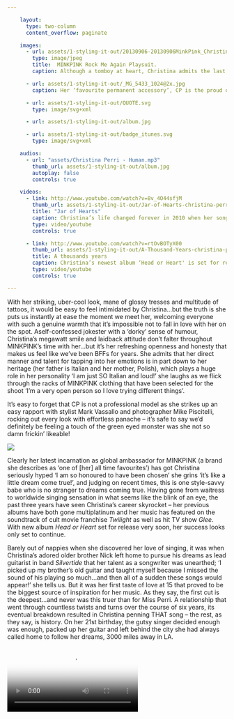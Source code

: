 ```yaml
---

    layout:
      type: two-column
      content_overflow: paginate

    images:
      - url: assets/1-styling-it-out/20130906-20130906MinkPink_ChristinaPerri_0006-15.jpg
        type: image/jpeg
        title:  MINKPINK Rock Me Again Playsuit.
        caption: Although a tomboy at heart, Christina admits the last 3 years have seen her become ‘obsessed’ with fashion.

      - url: assets/1-styling-it-out/_MG_5433_1024@2x.jpg
        caption: Her ‘favourite permanent accessory’, CP is the proud owner of over 65 tattoos - although she admits to having lost count of the exact number

      - url: assets/1-styling-it-out/QUOTE.svg
        type: image/svg+xml

      - url: assets/1-styling-it-out/album.jpg

      - url: assets/1-styling-it-out/badge_itunes.svg
        type: image/svg+xml

    audios:
      - url: "assets/Christina Perri - Human.mp3"
        thumb_url: assets/1-styling-it-out/album.jpg
        autoplay: false
        controls: true

    videos:
      - link: http://www.youtube.com/watch?v=8v_4O44sfjM
        thumb_url: assets/1-styling-it-out/Jar-of-Hearts-christina-perri-16882990-1280-720.jpg
        title: "Jar of Hearts"
        caption: Christina’s life changed forever in 2010 when her song ‘Jar of Hearts’ was featured on hit US TV show ‘So You Think You Can Dance’
        type: video/youtube
        controls: true

      - link: http://www.youtube.com/watch?v=rtOvBOTyX00
        thumb_url: assets/1-styling-it-out/A-Thousand-Years-christina-perri-26451562-1920-1080.jpg
        title: A thousands years
        caption: Christina’s newest album ‘Head or Heart' is set for release in February 2014
        type: video/youtube
        controls: true

---
```


<div class="itunes-preview">
  <audio data-media-id="audios:1" src="../assets/Christina%20Perri%20-%20Human.mp3"/>
  <a class="itunes-download" href="https://itunes.apple.com/au/album/head-or-heart/id786615536?uo=4&at=10lrKW" data-track="itunes:visit"  target="_blank"><img src="assets/1-styling-it-out/badget_itunes.svg" width="140px" data-media-id="images:5"></a>
</div>

With her striking, uber-cool look, mane of glossy tresses and multitude of tattoos, it would be easy to feel intimidated by Christina...but the truth is she puts us instantly at ease the moment we meet her, welcoming everyone with such a genuine warmth that it’s impossible not to fall in love with her on the spot. Aself-confessed jokester with a ‘dorky’ sense of humour, Christina’s megawatt smile and laidback attitude don’t falter throughout MINKPINK’s time with her…but it’s her refreshing openness and honesty that makes us feel like we’ve been BFFs for years. She admits that her direct manner and talent for tapping into her emotions is in part down to her heritage (her father is Italian and her mother, Polish), which plays a huge role in her personality ‘I am just SO Italian and loud!’ she laughs as we flick through the racks of MINKPINK clothing that have been selected for the shoot ‘I’m a very open person so I love trying different things’.

It’s easy to forget that CP is not a professional model as she strikes up an easy rapport with stylist Mark Vassallo and photographer Mike Piscitelli, rocking out every look with effortless panache – it’s safe to say we’d definitely be feeling a touch of the green eyed monster was she not so damn frickin’ likeable!

<img data-media-id="images:1" src="../assets/1-styling-it-out/20130906-20130906MinkPink_ChristinaPerri_0006-15.jpg">

Clearly her latest incarnation as global ambassador for MINKPINK (a brand she describes as ‘one of [her] all time favourites’) has got Christina seriously hyped ‘I am so honoured to have been chosen’ she grins ‘it’s like a little dream come true!’, and judging on recent times, this is one style-savvy babe who is no stranger to dreams coming true. Having gone from waitress to worldwide singing sensation in what seems like the blink of an eye, the past three years have seen Christina’s career skyrocket – her previous albums have both gone multiplatinum and her music has featured on the soundtrack of cult movie franchise <em>Twilight</em> as well as hit TV show <em>Glee</em>. With new album <em>Head or Heart</em> set for release very soon, her success looks only set to continue.

Barely out of nappies when she discovered her love of singing, it was when Christina’s adored older brother Nick left home to pursue his dreams as lead guitarist in band <em>Silvertide</em> that her talent as a songwriter was unearthed; ‘I picked up my brother’s old guitar and taught myself because I missed the sound of his playing so much...and then all of a sudden these songs would appear!’ she tells us. But it was her first taste of love at 15 that proved to be the biggest source of inspiration for her music. As they say, the first cut is the deepest…and never was this truer than for Miss Perri. A relationship that went through countless twists and turns over the course of six years, its eventual breakdown resulted in Christina penning THAT song – the rest, as they say, is history. On her 21st birthday, the gutsy singer decided enough was enough, packed up her guitar and left behind the city she had always called home to follow her dreams, 3000 miles away in LA.


<video data-media-id="videos:1" type="video/youtube" src="http://youtube.com/watch?v=8v_4O44sfjM"  poster="../assets/1-styling-it-out/Jar-of-Hearts-christina-perri-16882990-1280-720.jpg"/>

Things weren’t exactly plain sailing from there however. Not long after her arrival on the West Coast, Christina found herself head over heels in love once again – this time with an LA music producer. A textbook whirlwind romance ensued, and within weeks they were married. Sadly it wasn’t to be; ‘I was married at 21 and divorced at 22’ she tells us candidly. It’s testament to her character that Christina has managed to stay close to her ex-husband ‘We laugh about it now… it’s like, hey, remember that time when we were
married?!’ she smiles.

Nevertheless, you get the impression that when this one falls in love, she falls hard. With her heart pinned firmly to her tattooed sleeve, she talks about her first love as being ‘a huge milestone’ - one which inspired her first ever inking (an ankh on the back of her neck) which she chose to symbolise ‘the first time [she] felt really alive’.

Judging by her album sales and social media following (at last count she had over 460K followers on Instagram alone), Christina’s experiences definitely resonate with many. Life has not been without its hiccups, but it’s these bumps in the road that her fans identify with. ‘When I was growing up I always felt so different…I definitely felt like I didn’t quite fit in’ she says. It’s fair to say there is a wild child edge to CP’s character – at just 27 years old, she’s already lived a pretty colourful life – but right now, her focus is plain for all to see. These days, she chooses kale juice over champagne (politely declining any alcohol on the day of the shoot), and it’s evident she feels a certain level of responsibility towards her fans, whom she strives to maintain a constant open line of dialogue with ‘In the first two months [after <em>Jar of Hearts</em>] I would answer every single email that came in, I would sit every night and read all their stories and write them all back because it made me feel so connected, like I was part of this thing with all these people that we were going through together’. She shrugs as we ask her, in the midst of such
a hectic schedule, where on earth she found the time, explaining simply ‘Communicating with the fans, well...it’s my favourite thing’.

Following her marriage breakup, Christina began to focus fully on her singing, penning songs whilst supporting herself with a waitressing job at a coffee house in Beverley Hills. It was after one particularly gruelling shift (most of which she spent being ‘yelled at’) that she received the call that was to change her life – <em>Jar of Hearts</em>, the song she wrote about the demise of her First Love, would that night be aired to the nation on TV show <em>So You Think You Can Dance</em> after a friend
of hers had passed it onto the show’s choreographer. ‘I screamed. Then I cried. Then I called my Mom’ she remembers, flashing her trademark smile. That’s when the rollercoaster ride really began ‘I had only ever performed at little coffee houses and open mics…and
next thing I know I’m on national television on <em>The Tonight Show with Jay Leno</em>. Then the first show I did was at the Santa Barbara Bowl with Jason Mraz in front of 6000 people!’ It’s pretty mind blowing stuff, and Christina could be forgiven had she gotten a little swept up in her own hype…but instead she comes across as utterly grateful, if a little bedazzled by her new found
fame. When asked how she has managed to stay so level headed throughout, she admits ‘I can’t think about it. I just stay connected to my friends and family and don’t take myself too seriously…I think that’s really how I get through it. I am exactly the same person on stage as I am on a night out with friends. I just try to enjoy it.’


<img data-media-id="images:2" src="../assets/1-styling-it-out/_MG_5433_1024@2x.jpg" width=80%>

We have to say, we admire her outlook…but what really drew MINKPINK to CP straight off the bat was undoubtedly her unique style. Embodying what it means to be a MINKPINK girl, Christina is someone who really Owns It, always up for taking a risk and trying something new. Never the wallflower, she admits to using tattoos – her ‘favourite permanent accessory’ – as a form of creative expression (she is the proud owner of ‘over 65’, but confesses to having lost count of the exact number - a nod to her wilder past perhaps?). ‘I should regret a couple of risqué ones…but I don’t’ she tells us frankly as we admire her left wrist, inked with names
of all four Beatles – a band that she describes as one of her biggest sources of inspiration. Without a doubt, this devil-may-care attitude only adds to Perri’s appeal.

<img data-media-id="images:3" src="../assets/1-styling-it-out/QUOTE.svg" width="300" height="170">

When it comes to her enviable style, she is modest; ‘Any type of ‘style’ I have happened sort of organically’ she tells us ‘I never had any money for clothes growing up so I wore a lot of my brother’s or friend’s clothes, then I’d save up my waitressing money for one rad piece that I’d wear every day’. These days things have changed, and Christina admits she is now ‘obsessed’ with fashion. Although she has always stayed true to her individuality (a look she describes as ‘tomboy-chic’), her style has naturally evolved. Pre-<em>Jar of Hearts</em>, the singer rarely wore make-up, let alone worked with a stylist or make-up artist, and her standard uniform consisted of black skinny jeans and combat boots. But although her approach to dressing is still pretty low-maintenance,she has learnt to embrace her girly side, and is wide eyed as she describes her first-ever foray into the world of luxury – a pair of coveted Christian Louboutin shoes – confessing ‘THAT was a whole new ball game for me!’. The whirlwind of the past few years has meant more than a few red-carpet appearances for Miss Perri, and although daunting at first, she has learned to embrace these events – even picking up a few style tips along the way; ‘The more things I go to, the more I love getting dressed up. I find myself checking out what everyone is wearing and making little notes of all the things I want try – I’m a brand new girl!’ she giggles.

Citing everyone from Rihanna to Karen O, Janelle Monae and Miley Cyrus as style influencers, Christina has developed a taste for high end designers (Chanel, Marc Jacobs and Alexander McQueen are particular faves), mastering the art of hi-low dressing along the way. ‘If it feels hip and comfortable, that’s what I’ll wear’ she says of her habit of throwing together expensive pieces with thrift store treasures – a pretty good style ethos if ever we heard one!

<video data-media-id="videos:2" type="video/youtube" src="http://youtube.com/watch?v=rtOvBOTyX00" poster="../assets/1-styling-it-out/A-Thousand-Years-christina-perri-26451562-1920-1080.jpg"/>

A style icon in the making she may well be, but it’s clear where Christina’s true passion lies, and her face visibly lights up when conversation turns back to music. She talks animatedly about her biggest musical influences (an eclectic line-up that includes everyone from Frank Sinatra, and The Beatles to Lady Gaga, Michael Jackson and Freddie Mercury) and is clearly pumped about the release of her upcoming album <em>Head or Heart</em>; ‘It’s the most important thing in my life, it’s like a little child to me’ she tells us sincerely ‘It’s a collection of all my stories so it’s real. It’s very real, it’s all true stuff. I couldn’t be more proud of it’. We have to admit we’re pretty intrigued to hear what she has in store for us…more tales of love gone bad perhaps, or has Christina finally found The One? On this she is a little bit coy ‘I’m in love with a couple of boys’ she admits ‘I <em>am</em> trying to be single…but I’m letting myself have crushes’. Yep, definitely a girl after our own hearts… So, after a whirlwind three years and a dizzying climb to the top…what’s next for Christina Perri? ‘Seriously? I have NO idea!’ she admits ‘but that’s all part of the excitement…right?!’ We couldn’t agree more.


